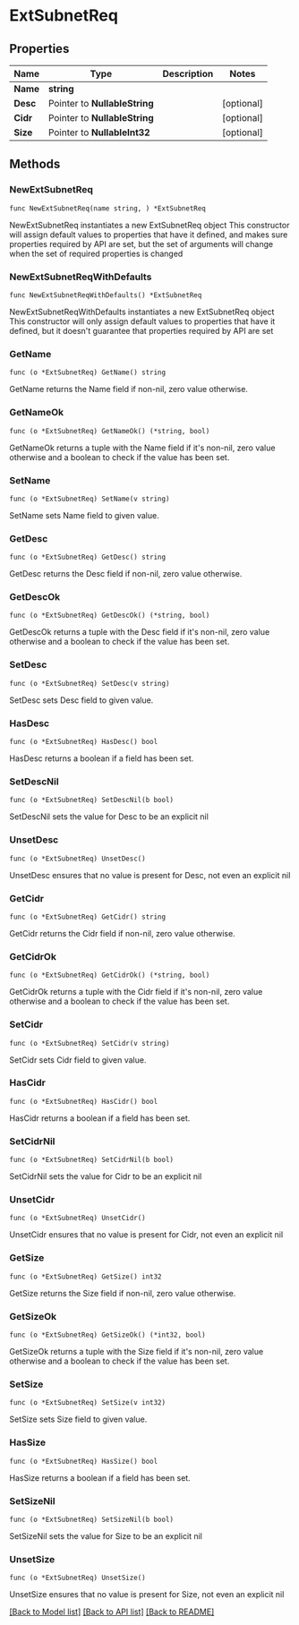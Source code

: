 # ExtSubnetReq

## Properties

Name | Type | Description | Notes
------------ | ------------- | ------------- | -------------
**Name** | **string** |  | 
**Desc** | Pointer to **NullableString** |  | [optional] 
**Cidr** | Pointer to **NullableString** |  | [optional] 
**Size** | Pointer to **NullableInt32** |  | [optional] 

## Methods

### NewExtSubnetReq

`func NewExtSubnetReq(name string, ) *ExtSubnetReq`

NewExtSubnetReq instantiates a new ExtSubnetReq object
This constructor will assign default values to properties that have it defined,
and makes sure properties required by API are set, but the set of arguments
will change when the set of required properties is changed

### NewExtSubnetReqWithDefaults

`func NewExtSubnetReqWithDefaults() *ExtSubnetReq`

NewExtSubnetReqWithDefaults instantiates a new ExtSubnetReq object
This constructor will only assign default values to properties that have it defined,
but it doesn't guarantee that properties required by API are set

### GetName

`func (o *ExtSubnetReq) GetName() string`

GetName returns the Name field if non-nil, zero value otherwise.

### GetNameOk

`func (o *ExtSubnetReq) GetNameOk() (*string, bool)`

GetNameOk returns a tuple with the Name field if it's non-nil, zero value otherwise
and a boolean to check if the value has been set.

### SetName

`func (o *ExtSubnetReq) SetName(v string)`

SetName sets Name field to given value.


### GetDesc

`func (o *ExtSubnetReq) GetDesc() string`

GetDesc returns the Desc field if non-nil, zero value otherwise.

### GetDescOk

`func (o *ExtSubnetReq) GetDescOk() (*string, bool)`

GetDescOk returns a tuple with the Desc field if it's non-nil, zero value otherwise
and a boolean to check if the value has been set.

### SetDesc

`func (o *ExtSubnetReq) SetDesc(v string)`

SetDesc sets Desc field to given value.

### HasDesc

`func (o *ExtSubnetReq) HasDesc() bool`

HasDesc returns a boolean if a field has been set.

### SetDescNil

`func (o *ExtSubnetReq) SetDescNil(b bool)`

 SetDescNil sets the value for Desc to be an explicit nil

### UnsetDesc
`func (o *ExtSubnetReq) UnsetDesc()`

UnsetDesc ensures that no value is present for Desc, not even an explicit nil
### GetCidr

`func (o *ExtSubnetReq) GetCidr() string`

GetCidr returns the Cidr field if non-nil, zero value otherwise.

### GetCidrOk

`func (o *ExtSubnetReq) GetCidrOk() (*string, bool)`

GetCidrOk returns a tuple with the Cidr field if it's non-nil, zero value otherwise
and a boolean to check if the value has been set.

### SetCidr

`func (o *ExtSubnetReq) SetCidr(v string)`

SetCidr sets Cidr field to given value.

### HasCidr

`func (o *ExtSubnetReq) HasCidr() bool`

HasCidr returns a boolean if a field has been set.

### SetCidrNil

`func (o *ExtSubnetReq) SetCidrNil(b bool)`

 SetCidrNil sets the value for Cidr to be an explicit nil

### UnsetCidr
`func (o *ExtSubnetReq) UnsetCidr()`

UnsetCidr ensures that no value is present for Cidr, not even an explicit nil
### GetSize

`func (o *ExtSubnetReq) GetSize() int32`

GetSize returns the Size field if non-nil, zero value otherwise.

### GetSizeOk

`func (o *ExtSubnetReq) GetSizeOk() (*int32, bool)`

GetSizeOk returns a tuple with the Size field if it's non-nil, zero value otherwise
and a boolean to check if the value has been set.

### SetSize

`func (o *ExtSubnetReq) SetSize(v int32)`

SetSize sets Size field to given value.

### HasSize

`func (o *ExtSubnetReq) HasSize() bool`

HasSize returns a boolean if a field has been set.

### SetSizeNil

`func (o *ExtSubnetReq) SetSizeNil(b bool)`

 SetSizeNil sets the value for Size to be an explicit nil

### UnsetSize
`func (o *ExtSubnetReq) UnsetSize()`

UnsetSize ensures that no value is present for Size, not even an explicit nil

[[Back to Model list]](../README.md#documentation-for-models) [[Back to API list]](../README.md#documentation-for-api-endpoints) [[Back to README]](../README.md)


